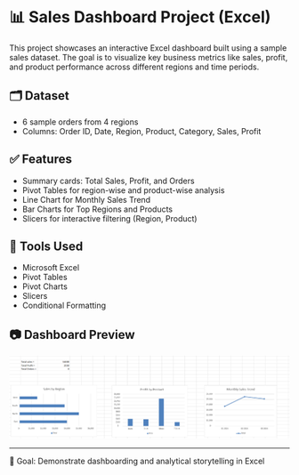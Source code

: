 # 📊 Sales Dashboard Project (Excel)

This project showcases an interactive Excel dashboard built using a sample sales dataset. The goal is to visualize key business metrics like sales, profit, and product performance across different regions and time periods.

## 🗂 Dataset
- 6 sample orders from 4 regions
- Columns: Order ID, Date, Region, Product, Category, Sales, Profit

## ✅ Features
- Summary cards: Total Sales, Profit, and Orders
- Pivot Tables for region-wise and product-wise analysis
- Line Chart for Monthly Sales Trend
- Bar Charts for Top Regions and Products
- Slicers for interactive filtering (Region, Product)

## 🧰 Tools Used
- Microsoft Excel
- Pivot Tables
- Pivot Charts
- Slicers
- Conditional Formatting

## 📷 Dashboard Preview
![Dashboard Screenshot](dashboard_screenshot.png)

---

🎯 Goal: Demonstrate dashboarding and analytical storytelling in Excel
